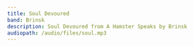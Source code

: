 ```yaml
---
title: Soul Devoured
band: Brinsk
description: Soul Devoured from A Hamster Speaks by Brinsk
audiopath: /audio/files/soul.mp3
---
```

